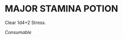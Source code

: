 ﻿---
tags:
  - Item
  - Consumable
name: 'MAJOR STAMINA POTION'
description: 'Clear 1d4+2 Stress.'
---

# MAJOR STAMINA POTION

Clear 1d4+2 Stress.

*Consumable*
